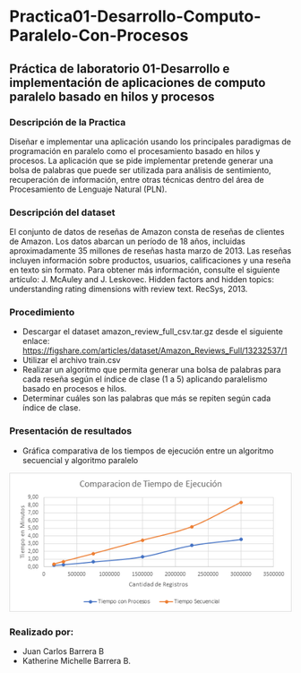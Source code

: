 # Practica01-Desarrollo-Computo-Paralelo-Con-Procesos

## Práctica de laboratorio 01-Desarrollo e implementación de aplicaciones de computo paralelo basado en hilos y procesos

### Descripción de la Practica

Diseñar e implementar una aplicación usando los principales paradigmas de programación en paralelo como el procesamiento basado en hilos y procesos. La aplicación que se pide implementar pretende generar una bolsa de palabras que puede ser utilizada para análisis de sentimiento, recuperación de información, entre otras técnicas dentro del área de Procesamiento de Lenguaje Natural (PLN).

### Descripción del dataset
El conjunto de datos de reseñas de Amazon consta de reseñas de clientes de Amazon. Los datos abarcan un período de 18 años, incluidas aproximadamente 35 millones de reseñas hasta marzo de 2013. Las reseñas incluyen información sobre productos, usuarios, calificaciones y una reseña en texto sin formato. 
Para obtener más información, consulte el siguiente artículo: J. McAuley and J. Leskovec. Hidden factors and hidden topics: understanding rating dimensions with review text. RecSys, 2013.


### Procedimiento

-	Descargar el dataset amazon_review_full_csv.tar.gz desde el siguiente enlace: https://figshare.com/articles/dataset/Amazon_Reviews_Full/13232537/1
-	Utilizar el archivo train.csv
-	Realizar un algoritmo que permita generar una bolsa de palabras para cada reseña según el índice de clase (1 a 5) aplicando paralelismo basado en procesos e hilos.
-	Determinar cuáles son las palabras que más se repiten según cada índice de clase. 

### Presentación de resultados

-	Gráfica comparativa de los tiempos de ejecución entre un algoritmo secuencial y algoritmo paralelo

![24JPA](https://github.com/Juancarlos56/Practica01-Desarrollo-Computo-Paralelo-Con-Procesos/blob/main/imagenes/comparativa.png)



### Realizado por: 
- Juan Carlos Barrera B
- Katherine Michelle Barrera B.
